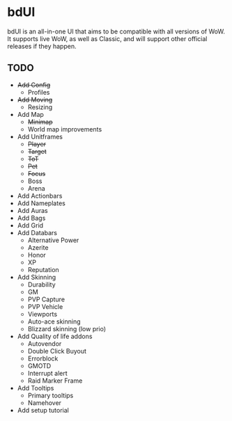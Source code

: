 # bdUI
bdUI is an all-in-one UI that aims to be compatible with all versions of WoW. It supports live WoW, as well as Classic, and will support other official releases if they happen.


## TODO
- ~~Add Config~~
	- Profiles
- ~~Add Moving~~
	- Resizing
- Add Map
	- ~~Minimap~~
	- World map improvements
- Add Unitframes
	- ~~Player~~
	- ~~Target~~
	- ~~ToT~~
	- ~~Pet~~
	- ~~Focus~~
	- Boss
	- Arena
- Add Actionbars
- Add Nameplates
- Add Auras
- Add Bags
- Add Grid
- Add Databars
	- Alternative Power
	- Azerite
	- Honor
	- XP
	- Reputation
- Add Skinning
	- Durability
	- GM
	- PVP Capture
	- PVP Vehicle
	- Viewports
	- Auto-ace skinning
	- Blizzard skinning (low prio)
- Add Quality of life addons
	- Autovendor
	- Double Click Buyout
	- Errorblock
	- GMOTD
	- Interrupt alert
	- Raid Marker Frame
- Add Tooltips
	- Primary tooltips
	- Namehover
- Add setup tutorial